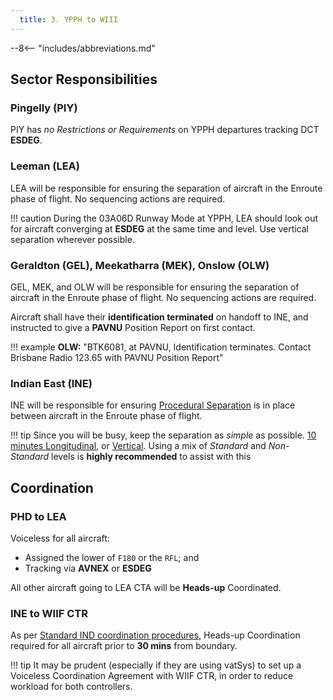 ```yaml
---
  title: 3. YPPH to WIII
---
```


--8<-- "includes/abbreviations.md"

## Sector Responsibilities
### Pingelly (PIY)
PIY has *no Restrictions or Requirements* on YPPH departures tracking DCT **ESDEG**.

### Leeman (LEA)
LEA will be responsible for ensuring the separation of aircraft in the Enroute phase of flight. No sequencing actions are required.

!!! caution
    During the 03A06D Runway Mode at YPPH, LEA should look out for aircraft converging at **ESDEG** at the same time and level. Use vertical separation wherever possible.

### Geraldton (GEL), Meekatharra (MEK), Onslow (OLW)
GEL, MEK, and OLW will be responsible for ensuring the separation of aircraft in the Enroute phase of flight. No sequencing actions are required.

Aircraft shall have their **identification terminated** on handoff to INE, and instructed to give a **PAVNU** Position Report on first contact.

!!! example
    **OLW:** "BTK6081, at PAVNU, Identification terminates. Contact Brisbane Radio 123.65 with PAVNU Position Report"  

### Indian East (INE)
INE will be responsible for ensuring [Procedural Separation](../../../../../../separation-standards/procedural/) is in place between aircraft in the Enroute phase of flight.

!!! tip
    Since you will be busy, keep the separation as *simple* as possible. [10 minutes Longitudinal](../../../../../../separation-standards/procedural/#same-track), or [Vertical](../../../../../../separation-standards/procedural/#vertical). Using a mix of *Standard* and *Non-Standard* levels is **highly recommended** to assist with this

## Coordination
### PHD to LEA
Voiceless for all aircraft:

- Assigned the lower of `F180` or the `RFL`; and  
- Tracking via **AVNEX** or **ESDEG**

All other aircraft going to LEA CTA will be **Heads-up** Coordinated.

### INE to WIIF CTR
As per [Standard IND coordination procedures](../../../../../../oceanic/Positions/IND/#international-non-pacific), Heads-up Coordination required for all aircraft prior to **30 mins** from boundary.

!!! tip
    It may be prudent (especially if they are using vatSys) to set up a Voiceless Coordination Agreement with WIIF CTR, in order to reduce workload for both controllers.